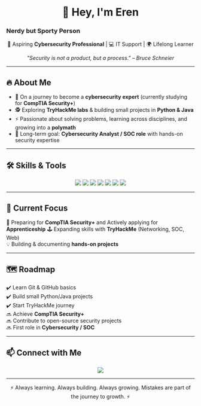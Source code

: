 <h1 align="center">👋 Hey, I'm Eren</h1>
<h3>Nerdy but Sporty Person</h3>

<p align="center">
  🚀 Aspiring <b>Cybersecurity Professional</b> | 💻 IT Support | 🌍 Lifelong Learner  
</p>

<p align="center">
  <i>"Security is not a product, but a process." – Bruce Schneier</i>
</p>

---

## 🔥 About Me  
- 🌱 On a journey to become a **cybersecurity expert** (currently studying for **CompTIA Security+**)  
- 🕵️ Exploring **TryHackMe labs** & building small projects in **Python & Java**  
- ⚡ Passionate about solving problems, learning across disciplines, and growing into a **polymath**  
- 🎯 Long-term goal: **Cybersecurity Analyst / SOC role** with hands-on security expertise  

---

## 🛠️ Skills & Tools  
<p align="center">
  <img src="https://img.shields.io/badge/Java-Intermediate-blue?logo=java&logoColor=white" />
  <img src="https://img.shields.io/badge/Python-Transferable from JAVA-yellow?logo=python&logoColor=white" />
  <img src="https://img.shields.io/badge/JavaScript-Beginner-green?logo=python&logoColor=white" />
  <img src="https://img.shields.io/badge/Linux-Explorer-orange?logo=linux&logoColor=white" />
  <img src="https://img.shields.io/badge/TryHackMe-Labs-red?logo=tryhackme&logoColor=white" />
  <img src="https://img.shields.io/badge/Wireshark-Basics-lightblue?logo=wireshark&logoColor=white" />
  <img src="https://img.shields.io/badge/GitHub-Active-black?logo=github&logoColor=white" />
</p>

---


## 🎯 Current Focus  
📖 Preparing for **CompTIA Security+** and Actively applying for **Apprenticeship**
🕹️ Expanding skills with **TryHackMe** (Networking, SOC, Web)  
💡 Building & documenting **hands-on projects**  

---

## 🗺️ Roadmap  
✔️ Learn Git & GitHub basics  
✔️ Build small Python/Java projects  
✔️ Start TryHackMe journey  
🔜 Achieve **CompTIA Security+**  
🔜 Contribute to open-source security projects  
🔜 First role in **Cybersecurity / SOC**  

---

## 📫 Connect with Me  
<p align="center">
  <a href="www.linkedin.com/in/sudin-rai-0a8181278"><img src="https://img.shields.io/badge/LinkedIn-blue?logo=linkedin&logoColor=white"/></a>
</p>

---

<p align="center">⚡ Always learning. Always building. Always growing. Mistakes are part of the journey to growth. ⚡</p>

